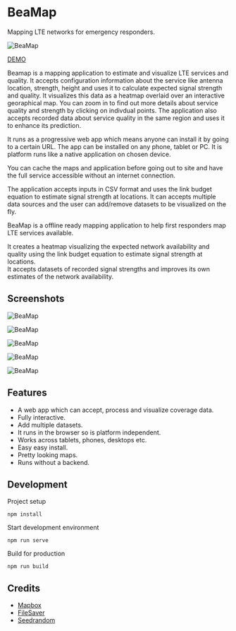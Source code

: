 # BeaMap

Mapping LTE networks for emergency responders.

![BeaMap](/assets/images/scr_02.jpg)

[DEMO](https://beamap.herokuapp.com/)

Beamap is a mapping application to estimate and visualize LTE services and quality.
It accepts configuration information about the service like antenna location, strength, height and uses it to calculate expected signal strength and quality.
It visualizes this data as a heatmap overlaid over an interactive georaphical map.
You can zoom in to find out more details about service quality and strength by clicking on indivdual points.
The application also accepts recorded data about service quality in the same region and uses it to enhance its prediction.

It runs as a progressive web app which means anyone can install it by going to a certain URL.
The app can be installed on any phone, tablet or PC.
It is platform runs like a native application on chosen device.

You can cache the maps and application before going out to site and have the full service accessible without an internet connection.

The application accepts inputs in CSV format and uses the link budget equation to estimate signal strength at locations.
It can accepts multiple data sources and the user can add/remove datasets to be visualized on the fly.



BeaMap is a offline ready mapping application to help first responders map LTE services available.

It creates a heatmap visualizing the expected network availability and quality using the link budget equation to estimate signal strength at locations.  
It accepts datasets of recorded signal strengths and improves its own estimates of the network availability.


## Screenshots
![BeaMap](/assets/images/scr_01.jpg)

![BeaMap](/assets/images/scr_03.jpg)

![BeaMap](/assets/images/scr_04.jpg)

![BeaMap](/assets/images/scr_05.jpg)

![BeaMap](/assets/images/scr_06.jpg)

## Features
- A web app which can accept, process and visualize coverage data.
- Fully interactive.
- Add multiple datasets.
- It runs in the browser so is platform independent.
- Works across tablets, phones, desktops etc.
- Easy easy install.
- Pretty looking maps.
- Runs without a backend.

## Development
Project setup
```
npm install
```
Start development environment
```
npm run serve
```
Build for production
```
npm run build
```

## Credits
- [Mapbox](https://www.mapbox.com)
- [FileSaver](https://github.com/eligrey/FileSaver.js)
- [Seedrandom](https://github.com/davidbau/seedrandom)